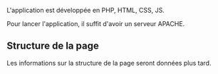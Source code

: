L'application est développée en PHP, HTML, CSS, JS.

Pour lancer l'application, il suffit d'avoir un serveur APACHE.

## Structure de la page
Les informations sur la structure de la page seront données plus tard.